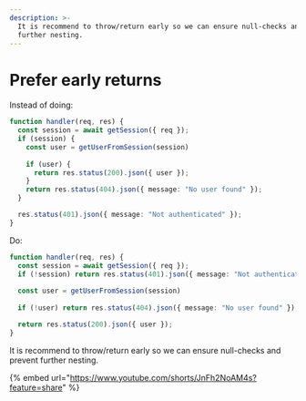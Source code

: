 ```yaml
---
description: >-
  It is recommend to throw/return early so we can ensure null-checks and prevent
  further nesting.
---
```


# Prefer early returns

Instead of doing:

```typescript
function handler(req, res) {
  const session = await getSession({ req });
  if (session) {
    const user = getUserFromSession(session)
    
    if (user) {
      return res.status(200).json({ user });
    }
    return res.status(404).json({ message: "No user found" });
  }

  res.status(401).json({ message: "Not authenticated" });
}
```

Do:

```typescript
function handler(req, res) {
  const session = await getSession({ req });
  if (!session) return res.status(401).json({ message: "Not authenticated" });
  
  const user = getUserFromSession(session)
    
  if (!user) return res.status(404).json({ message: "No user found" });

  return res.status(200).json({ user });
}
```

It is recommend to throw/return early so we can ensure null-checks and prevent further nesting.

{% embed url="https://www.youtube.com/shorts/JnFh2NoAM4s?feature=share" %}
